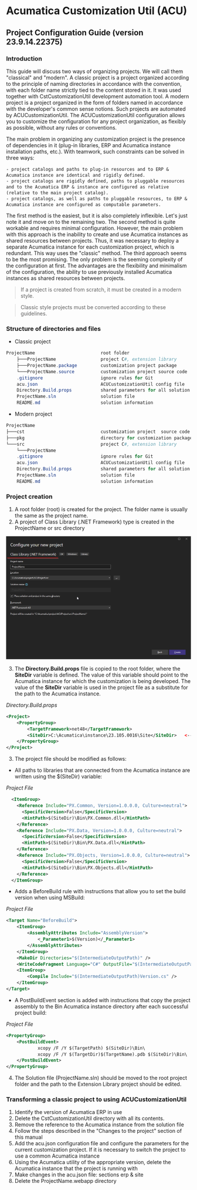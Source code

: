 # Acumatica Customization Util (ACU)

## Project Configuration Guide (version 23.9.14.22375)

### Introduction

This guide will discuss two ways of organizing projects. We will call them "classical" and "modern".
A classic project is a project organized according to the principle of naming directories in accordance with the convention, with each folder name strictly tied to the content stored in it. It was used together with CstCustomizationUtil development automation tool.
A modern project is a project organized in the form of folders named in accordance with the developer's common sense notions. Such projects are automated by ACUCustomizationUtil. The ACUCustomizationUtil configuration allows you to customize the configuration for any project organization, as flexibly as possible, without any rules or conventions. 

The main problem in organizing any customization project is the presence of dependencies in it (plug-in libraries, ERP and Acumatica instance installation paths, etc.). With teamwork, such constraints can be solved in three ways:

	- project catalogs and paths to plug-in resources and to ERP & Acumatica instance are identical and rigidly defined.
	- project catalogs are rigidly defined, paths to pluggable resources and to the Acumatica ERP & instance are configured as relative (relative to the main project catalog).
	- project catalogs, as well as paths to pluggable resources, to ERP & Acumatica instance are configured as computable parameters.

The first method is the easiest, but it is also completely inflexible. Let's just note it and move on to the remaining two.
The second method is quite workable and requires minimal configuration. However, the main problem with this approach is the inability to create and use Acumatica instances as shared resources between projects. Thus, it was necessary to deploy a separate Acumatica instance for each customization project, which is redundant. This way uses the "classic" method.
The third approach seems to be the most promising. The only problem is the seeming complexity of the configuration at first. The advantages are the flexibility and minimalism of the configuration, the ability to use previously installed Acumatica instances as shared resources between projects.

> If a project is created from scratch, it must be created in a modern style.

> Classic style projects must be converted according to these guidelines.

### Structure of directories and files

* Classic project
```powershell
ProjectName                         root folder
    ├───ProjectName                 project C#, extension library
    ├───ProjectName.package         customization project package
    └───ProjectName.source          customization project source code
	.gitignore                      ignore rules for Git
	acu.json                        ACUCustomizationUtil config file
	Directory.Build.props           shared parameters for all solution projects
	ProjectName.sln                 solution file
	README.md                       solution information
```

* Modern project
```powershell
ProjectName
├───cst                             customization project  source code
├───pkg                             directory for customization packages
└───src                             project C#, extension library
    └───ProjectName
	.gitignore						ignore rules for Git
	acu.json						ACUCustomizationUtil config file
	Directory.Build.props			shared parameters for all solution projects
	ProjectName.sln					solution file
	README.md						solution information
```

### Project creation
1. A root folder (root) is created for the project. The folder name is usually the same as the project name.
2. A project of Class Library (.NET Framework) type is created in the ProjectName or src directory

![CreateNewProject](img/CreateNewProject.png)

3. The **Directory.Build.props** file is copied to the root folder, where the **SiteDir** variable is defined. The value of this variable should point to the Acumatica instance for which the customization is being developed. The value of the **SiteDir** variable is used in the project file as a substitute for the path to the Acumatica instance.

_Directory.Build.props_
```xml
<Project>
    <PropertyGroup>
        <TargetFramework>net48</TargetFramework>
        <SiteDir>C:\Acumatica\instance\23.105.0016\Site</SiteDir>   <--- Variable SiteDir. 
    </PropertyGroup>
</Project>
```
3. The project file should be modified as follows:

 * All paths to libraries that are connected from the Acumatica instance are written using the $(SiteDir) variable:
	
_Project File_
```xml
  <ItemGroup>
    <Reference Include="PX.Common, Version=1.0.0.0, Culture=neutral">
      <SpecificVersion>False</SpecificVersion>
      <HintPath>$(SiteDir)\Bin\PX.Common.dll</HintPath>
    </Reference>
    <Reference Include="PX.Data, Version=1.0.0.0, Culture=neutral">
      <SpecificVersion>False</SpecificVersion>
      <HintPath>$(SiteDir)\Bin\PX.Data.dll</HintPath>
    </Reference>
    <Reference Include="PX.Objects, Version=1.0.0.0, Culture=neutral">
      <SpecificVersion>False</SpecificVersion>
      <HintPath>$(SiteDir)\Bin\PX.Objects.dll</HintPath>
    </Reference>
  </ItemGroup>
```
 * Adds a BeforeBuild rule with instructions that allow you to set the build version when using MSBuild:
 
 _Project File_
```xml
<Target Name="BeforeBuild">
	<ItemGroup>
		<AssemblyAttributes Include="AssemblyVersion">
			<_Parameter1>$(Version)</_Parameter1>
		</AssemblyAttributes>
	</ItemGroup>
	<MakeDir Directories="$(IntermediateOutputPath)" />
	<WriteCodeFragment Language="C#" OutputFile="$(IntermediateOutputPath)Version.cs"  AssemblyAttributes="@(AssemblyAttributes)" />
	<ItemGroup>
		<Compile Include="$(IntermediateOutputPath)Version.cs" />
	</ItemGroup>
</Target>
```

 * A PostBuildEvent section is added with instructions that copy the project assembly to the Bin Acumatica instance directory after each successful project build:
 
 _Project File_
```xml
<PropertyGroup>
	<PostBuildEvent>
			xcopy /F /Y $(TargetPath) $(SiteDir)\Bin\
			xcopy /F /Y $(TargetDir)$(TargetName).pdb $(SiteDir)\Bin\
	</PostBuildEvent>
</PropertyGroup>
```

4. The Solution file (ProjectName.sln) should be moved to the root project folder and the path to the Extension Library project should be edited.

### Transforming a classic project to using ACUCustomizationUtil
1. Identify the version of Acumatica ERP in use
2. Delete the CstCustomizationUtil directory with all its contents.
3. Remove the reference to the Acumatica instance from the solution file
4. Follow the steps described in the "Changes to the project" section of this manual
5. Add the acu.json configuration file and configure the parameters for the current customization project.
If it is necessary to switch the project to use a common Acumatica instance
6. Using the Acumatica utility of the appropriate version, delete the Acumatica instance that the project is running with
7. Make changes in the acu.json file: sections erp & site
8. Delete the ProjectName.webapp directory
